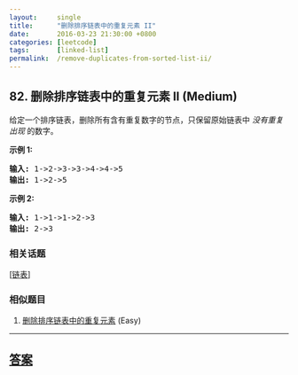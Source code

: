 ```yaml
---
layout:     single
title:      "删除排序链表中的重复元素 II"
date:       2016-03-23 21:30:00 +0800
categories: [leetcode]
tags:       [linked-list]
permalink:  /remove-duplicates-from-sorted-list-ii/
---
```


## 82. 删除排序链表中的重复元素 II (Medium)

<p>给定一个排序链表，删除所有含有重复数字的节点，只保留原始链表中&nbsp;<em>没有重复出现&nbsp;</em>的数字。</p>

<p><strong>示例&nbsp;1:</strong></p>

<pre><strong>输入:</strong> 1-&gt;2-&gt;3-&gt;3-&gt;4-&gt;4-&gt;5
<strong>输出:</strong> 1-&gt;2-&gt;5
</pre>

<p><strong>示例&nbsp;2:</strong></p>

<pre><strong>输入:</strong> 1-&gt;1-&gt;1-&gt;2-&gt;3
<strong>输出:</strong> 2-&gt;3</pre>

### 相关话题
  [[链表](https://github.com/openset/leetcode/tree/master/tag/linked-list/README.md)]

### 相似题目
  1. [删除排序链表中的重复元素](/remove-duplicates-from-sorted-list) (Easy)

---

## [答案](https://github.com/openset/leetcode/tree/master/problems/remove-duplicates-from-sorted-list-ii)
